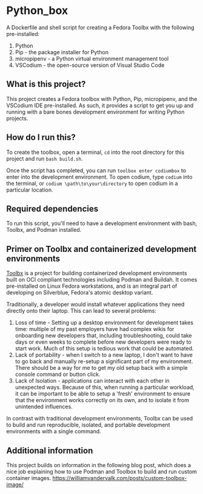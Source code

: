 # Python_box
A Dockerfile and shell script for creating a Fedora Toolbx  with the following pre-installed:
1. Python
2. Pip - the package installer for Python
3. micropipenv - a Python virtual environment management tool
4. VSCodium - the open-source version of Visual Studio Code

## What is this project?
This project creates a Fedora toolbox with Python, Pip, micropipenv, and the VSCodium IDE  pre-installed. As such, it provides a script to get you up and running with a bare bones development environment for writing Python projects. 

## How do I run this? 
To create the toolbox, open a terminal, `cd` into the root directory for this project and run `bash build.sh`. 

Once the script has completed, you can run `toolbox enter codiumbox` to enter into the development environment. To open codium, type `codium` into the terminal, or `codium \path\to\your\directory` to open codium in a particular location.

## Required dependencies
To run this script, you'll need to have a development environment with bash, Toolbx, and Podman installed. 

## Primer on Toolbx and containerized development environments
[Toolbx](https://github.com/containers/toolbox/) is a project for building containerized development environments built on OCI compliant technologies including Podman and Buildah. It comes pre-installed on Linux Fedora workstations, and is an integral part of developing on Silverblue, Fedora's atomic desktop variant. 

Traditionally, a developer would install whatever applications they need directly onto their laptop. This can lead to several problems: 
1. Loss of time - Setting up a desktop environment for development takes time: multiple of my past employers have had complex wikis for onboarding new developers that, including troubleshooting, could take days or even weeks to complete before new developers were ready to start work. Much of this setup is tedious work that could be automated. 
2. Lack of portability - when I switch to a new laptop, I don't want to have to go back and manually re-setup a significant part of my environment. There should be a way for me to get my old setup back with a simple console command or button click.
3. Lack of Isolation - applications can interact with each other in unexpected ways. Because of this, when running a particular workload, it can be important to be able to setup a 'fresh' environment to ensure that the environment works correctly on its own, and to isolate it from unintended influences.

In contrast with traditional development environments, Toolbx can be used to build and run reproducible, isolated, and portable development environments with a single command. 

## Additional information
This project builds on information in the following blog post, which does a nice job explaining how to use Podman and Toolbox to build and run custom container images. 
https://williamvandervalk.com/posts/custom-toolbox-image/
